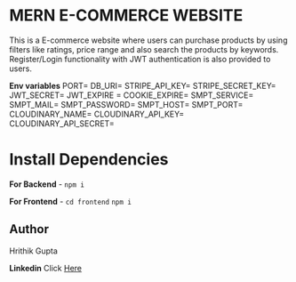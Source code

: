 # MERN E-COMMERCE WEBSITE

This is a E-commerce website where users can purchase products by using filters like ratings, price range and also search the products by keywords. Register/Login functionality with JWT authentication is also provided to users.

**Env variables**
PORT=
DB_URI=
STRIPE_API_KEY=
STRIPE_SECRET_KEY=
JWT_SECRET=
JWT_EXPIRE =
COOKIE_EXPIRE=
SMPT_SERVICE=
SMPT_MAIL=
SMPT_PASSWORD=
SMPT_HOST=
SMPT_PORT=
CLOUDINARY_NAME=
CLOUDINARY_API_KEY=
CLOUDINARY_API_SECRET=



# Install Dependencies

**For Backend** - `npm i`

**For Frontend** - `cd frontend` `npm i`

## Author

Hrithik Gupta

**Linkedin** Click [Here](https://www.linkedin.com/in/hrithik-gupta-6473021b5/)
